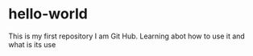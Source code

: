 # hello-world
This is my first repository
I am Git Hub. Learning abot how to use it and what is its use

